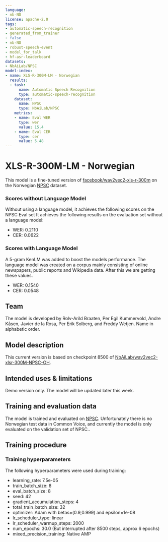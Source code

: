 ```yaml
---
language:
- nb-NO
license: apache-2.0
tags:
- automatic-speech-recognition
- generated_from_trainer
- false
- nb-NO
- robust-speech-event
- model_for_talk
- hf-asr-leaderboard
datasets:
- NbAiLab/NPSC
model-index:
- name: XLS-R-300M-LM - Norwegian
  results:
  - task:
      name: Automatic Speech Recognition
      type: automatic-speech-recognition
    dataset:
      name: NPSC
      type: NbAiLab/NPSC
    metrics:
    - name: Eval WER
      type: wer
      value: 15.4
    - name: Eval CER
      type: cer
      value: 5.48
---
```



# XLS-R-300M-LM - Norwegian

This model is a fine-tuned version of [facebook/wav2vec2-xls-r-300m](https://huggingface.co/facebook/wav2vec2-xls-r-300m) on the Norwegian [NPSC](https://huggingface.co/datasets/NbAiLab/NPSC) dataset.
 
### Scores without Language Model
Without using a language model, it achieves the following scores on the NPSC Eval set
It achieves the following results on the evaluation set without a language model:
- WER: 0.2110
- CER: 0.0622

### Scores with Language Model
A 5-gram KenLM was added to boost the models performance. The language model was created on a corpus mainly consisting of online newspapers, public reports and Wikipedia data. After this we are getting these values.

- WER: 0.1540
- CER: 0.0548

## Team
The model is developed by Rolv-Arild Braaten, Per Egil Kummervold, Andre Kåsen, Javier de la Rosa, Per Erik Solberg, and Freddy Wetjen. Name in alphabetic order.

## Model description
This current version is based on checkpoint 8500 of [NbAiLab/wav2vec2-xlsr-300M-NPSC-OH](https://huggingface.co/NbAiLab/wav2vec2-xlsr-300M-NPSC-OH).

## Intended uses & limitations
Demo version only. The model will be updated later this week.

## Training and evaluation data
The model is trained and evaluated on [NPSC](https://huggingface.co/datasets/NbAiLab/NPSC). Unfortunately there is no Norwegian test data in Common Voice, and currently the model is only evaluated on the validation set of NPSC..

## Training procedure
### Training hyperparameters
The following hyperparameters were used during training:
- learning_rate: 7.5e-05
- train_batch_size: 8
- eval_batch_size: 8
- seed: 42
- gradient_accumulation_steps: 4
- total_train_batch_size: 32
- optimizer: Adam with betas=(0.9,0.999) and epsilon=1e-08
- lr_scheduler_type: linear
- lr_scheduler_warmup_steps: 2000
- num_epochs: 30.0 (But interrupted after 8500 steps, approx 6 epochs)
- mixed_precision_training: Native AMP


